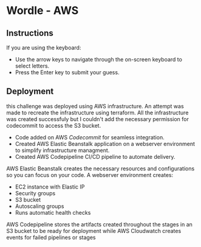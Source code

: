 # Wordle - AWS


## Instructions

If you are using the keyboard:
- Use the arrow keys to navigate through the on-screen keyboard to select letters.
- Press the Enter key to submit your guess.


## Deployment

this challenge was deployed using AWS infrastructure.
An attempt was made to recreate the infrastructure using terraform. 
All the infrastructure was created successfuly but I couldn't add the necessary permission for codecommit to access the S3 bucket.

- Code added on AWS *Codecommit* for seamless integration.
- Created AWS Elastic Beanstalk application on a webserver environment to simplify infrastructure managment. 
- Created AWS Codepipeline CI/CD pipeline to automate delivery.


AWS Elastic Beanstalk creates the necessary resources and configurations so you can focus on your code.
A webserver environment creates:
- EC2 instance with Elastic IP
- Security groups
- S3 bucket
- Autoscaling groups
- Runs automatic health checks

AWS Codepipeline stores the artifacts created throughout the stages in an S3 bucket to be ready for deployment while AWS Cloudwatch creates events for failed pipelines or stages



